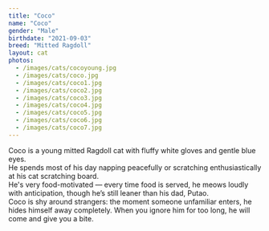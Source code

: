 ```yaml
---
title: "Coco"
name: "Coco"
gender: "Male"
birthdate: "2021-09-03"
breed: "Mitted Ragdoll"
layout: cat
photos:
  - /images/cats/cocoyoung.jpg
  - /images/cats/coco.jpg
  - /images/cats/coco1.jpg
  - /images/cats/coco2.jpg
  - /images/cats/coco3.jpg
  - /images/cats/coco4.jpg
  - /images/cats/coco5.jpg
  - /images/cats/coco6.jpg
  - /images/cats/coco7.jpg
---
```


Coco is a young mitted Ragdoll cat with fluffy white gloves and gentle blue eyes.  
He spends most of his day napping peacefully or scratching enthusiastically at his cat scratching board.  
He's very food-motivated — every time food is served, he meows loudly with anticipation, though he’s still leaner than his dad, Putao.  
Coco is shy around strangers: the moment someone unfamiliar enters, he hides himself away completely.
When you ignore him for too long, he will come and give you a bite.
